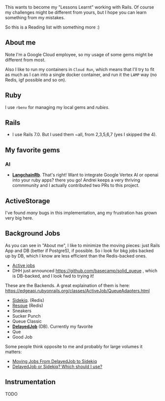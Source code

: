 This wants to become my "Lessons Learnt" working with Rails.
Of course my challenges might be different from yours, but I hope you can learn something from my mistakes.

So this is a Reading list with something more :)

## About me

Note I'm a Google Cloud employee, so my usage of some gems might be different from most.

Also I like to run my containers in `Cloud Run`, which means that I'll try to fit as much as I can
into a single docker container, and run it the `LAMP` way (no Redis, igf possible and so on).

## Ruby

I use `rbenv` for managing my local gems and *rubies*.

## Rails

* I use Rails 7.0. But I used them ~all, from 2,3,5,6,7 (yes I skipped the 4).

## My favorite gems

### AI

* **[LangchainRb](https://github.com/andreibondarev/langchainrb)**. That's right! Want to integrate Google Vertex AI or openai into your ruby apps? there you go!
  Andrei keeps a very thriving commmunity and I actually contributed two PRs to this project.


## ActiveStorage

I've found *many* bugs in this implementation, ang my frustration has grown very big here.

## Background Jobs

As you can see in "About me", I like to minimize the moving pieces: just Rails App and DB (better if PostgreS), if possible. So i look for bkg jobs backed up by DB, which I know are less efficient than the Redis-backed ones.

* [Active jobs](https://edgeguides.rubyonrails.org/active_job_basics.html)
* DHH just announced https://github.com/basecamp/solid_queue , which is DB-backed, and I look fwd to trying it!

These are the Backends. A great explaination of them is here: https://edgeapi.rubyonrails.org/classes/ActiveJob/QueueAdapters.html

* [Sidekiq](https://github.com/sidekiq/sidekiq/wiki/Active-Job). (Redis)
* [Resque](https://github.com/resque/resque/wiki/ActiveJob) (Redis)
* Sneakers
* Sucker Punch
* Queue Classic
* **[DelayedJob](https://github.com/collectiveidea/delayed_job)** (DB). Currently my favorite
* Que
* Good Job

Some people think opposite to me and probably for large volumes it matters:

* [Moving Jobs From DelayedJob to Sidekiq](https://github.com/forem/forem/issues/5305)
* [DelayedJob or Sidekiq? Which should I use?](https://www.reddit.com/r/rails/comments/99x86q/delayedjob_or_sidekiq_which_should_i_use/)


## Instrumentation

TODO
